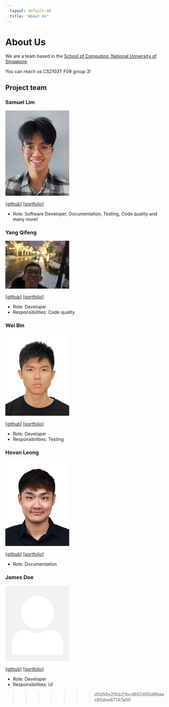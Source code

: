 ```yaml
---
  layout: default.md
  title: "About Us"
---
```


# About Us

We are a team based in the [School of Computing, National University of Singapore](http://www.comp.nus.edu.sg).

You can reach us CS2103T F09 group 3!

## Project team

### Samuel Lim

<img src="images/slye20.png" width="200px">

[[github](https://github.com/slye20)]
[[portfolio](team/slye20.md)]

* Role: Software Developer, Documentation, Testing, Code quality and many more!

### Yang Qifeng

<img src="images/qifeng.png" width="200px">

[[github](http://github.com/YangQF2002)]
[[portfolio](qifeng.md)]

* Role: Developer 
* Responsibilities: Code quality

### Wei Bin

<img src="images/weibin.png" width="200px">

[[github](https://github.com/weibinlim)]
[[portfolio](team/weibin.md)]

* Role: Developer
* Responsibilities: Testing

### Hovan Leong

<img src="images/hovanleong.png" width="200px">

[[github](https://github.com/hovanleong)]
[[portfolio](team/hovanleong.md)]

* Role: Documentation


### James Doe

<img src="images/johndoe.png" width="200px">

[[github](http://github.com/johndoe)]
[[portfolio](team/johndoe.md)]

* Role: Developer
* Responsibilities: UI

>>>>>>> d0d56e25bb21bcd602450d89aac85dee67147a00

